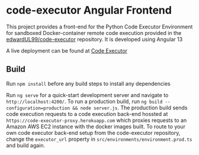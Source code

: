 # code-executor Angular Frontend

This project provides a front-end for the Python Code Executor Environment for sandboxed Docker-container remote code execution provided in
the [edwardUL99/code-executor](https://github.com/edwardUL99/code-executor) repository. It is developed using Angular 13

A live deployment can be found at [Code Executor](https://code-executor.herokuapp.com)

## Build
Run `npm install` before any build steps to install any dependencies

Run `ng serve` for a quick-start development server and navigate to `http://localhost:4200/`. To run a production build, run `ng build --configuration=production && node server.js`. The production build sends code execution requests to a code execution back-end hossted at 
`https://code-executor-proxy.herokuapp.com` which proxies requests to an Amazon AWS EC2 instance with the docker images built. To route to
your own code executor back-end setup from the code-executor repository, change the `executor_url` property in `src/environments/environment.prod.ts` and build again.
